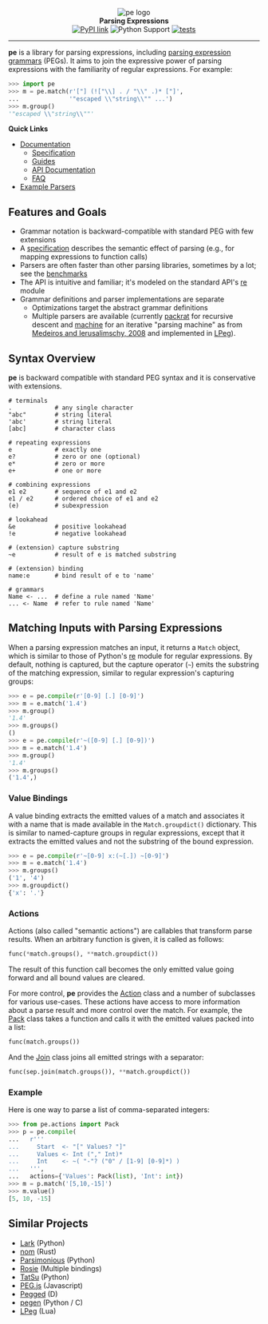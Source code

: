 
<p align="center">
  <img src="https://raw.githubusercontent.com/goodmami/pe/main/docs/_static/pe-logo.svg" alt="pe logo">
  <br>
  <strong>Parsing Expressions</strong>
  <br>
  <a href="https://pypi.org/project/pe/"><img src="https://img.shields.io/pypi/v/pe.svg" alt="PyPI link"></a>
  <img src="https://img.shields.io/pypi/pyversions/pe.svg" alt="Python Support">
  <a href="https://github.com/goodmami/pe/actions?query=workflow%3A%22Python+package%22"><img src="https://github.com/goodmami/pe/workflows/Python%20package/badge.svg" alt="tests"></a>
</p>

---

**pe** is a library for parsing expressions, including [parsing
expression grammars] (PEGs). It aims to join the expressive power of
parsing expressions with the familiarity of regular expressions.  For
example:

``` python
>>> import pe
>>> m = pe.match(r'["] (!["\\] . / "\\" .)* ["]',
...              '"escaped \\"string\\"" ...')
>>> m.group()
'"escaped \\"string\\""'

```

[parsing expression grammars]: https://en.wikipedia.org/wiki/Parsing_expression_grammar

**Quick Links**

* [Documentation](docs/README.md)
  - [Specification](docs/specification.md)
  - [Guides](docs/guides/README.md)
  - [API Documentation](docs/api/README.md)
  - [FAQ](docs/faq.md)
* [Example Parsers](examples/)


## Features and Goals

* Grammar notation is backward-compatible with standard PEG with few extensions
* A [specification](docs/specification.md) describes the semantic
  effect of parsing (e.g., for mapping expressions to function calls)
* Parsers are often faster than other parsing libraries, sometimes by
  a lot; see the [benchmarks]
* The API is intuitive and familiar; it's modeled on the standard
  API's [re] module
* Grammar definitions and parser implementations are separate
  - Optimizations target the abstract grammar definitions
  - Multiple parsers are available (currently [packrat](pe/packrat.py)
    for recursive descent and [machine](pe/machine.py) for an
    iterative "parsing machine" as from [Medeiros and Ierusalimschy,
    2008] and implemented in [LPeg]).

[benchmarks]: https://github.com/goodmami/python-parsing-benchmarks
[re]: https://docs.python.org/3/library/re.html
[Medeiros and Ierusalimschy, 2008]: http://www.inf.puc-rio.br/~roberto/docs/ry08-4.pdf


## Syntax Overview

**pe** is backward compatible with standard PEG syntax and it is
conservative with extensions.

```regex
# terminals
.            # any single character
"abc"        # string literal
'abc'        # string literal
[abc]        # character class

# repeating expressions
e            # exactly one
e?           # zero or one (optional)
e*           # zero or more
e+           # one or more

# combining expressions
e1 e2        # sequence of e1 and e2
e1 / e2      # ordered choice of e1 and e2
(e)          # subexpression

# lookahead
&e           # positive lookahead
!e           # negative lookahead

# (extension) capture substring
~e           # result of e is matched substring

# (extension) binding
name:e       # bind result of e to 'name'

# grammars
Name <- ...  # define a rule named 'Name'
... <- Name  # refer to rule named 'Name'
```

## Matching Inputs with Parsing Expressions

When a parsing expression matches an input, it returns a `Match`
object, which is similar to those of Python's
[re](https://docs.python.org/3/library/re.html) module for regular
expressions. By default, nothing is captured, but the capture operator
(`~`) emits the substring of the matching expression, similar to
regular expression's capturing groups:

```python
>>> e = pe.compile(r'[0-9] [.] [0-9]')
>>> m = e.match('1.4')
>>> m.group()
'1.4'
>>> m.groups()
()
>>> e = pe.compile(r'~([0-9] [.] [0-9])')
>>> m = e.match('1.4')
>>> m.group()
'1.4'
>>> m.groups()
('1.4',)

```

### Value Bindings

A value binding extracts the emitted values of a match and associates
it with a name that is made available in the `Match.groupdict()`
dictionary. This is similar to named-capture groups in regular
expressions, except that it extracts the emitted values and not the
substring of the bound expression.

```python
>>> e = pe.compile(r'~[0-9] x:(~[.]) ~[0-9]')
>>> m = e.match('1.4')
>>> m.groups()
('1', '4')
>>> m.groupdict()
{'x': '.'}

```

### Actions

Actions (also called "semantic actions") are callables that transform
parse results. When an arbitrary function is given, it is called as
follows:

``` python
func(*match.groups(), **match.groupdict())
```

The result of this function call becomes the only emitted value going
forward and all bound values are cleared.

For more control, **pe** provides the [Action] class and a number of
subclasses for various use-cases. These actions have access to more
information about a parse result and more control over the
match. For example, the [Pack] class takes a function and calls it
with the emitted values packed into a list:

``` python
func(match.groups())
```

And the [Join] class joins all emitted strings with a separator:

``` python
func(sep.join(match.groups()), **match.groupdict())
```

[Action]: docs/api/pe.actions.md#Action
[Pack]: docs/api/pe.actions.md#Pack
[Join]: docs/api/pe.actions.md#Join


### Example

Here is one way to parse a list of comma-separated integers:

```python
>>> from pe.actions import Pack
>>> p = pe.compile(
...   r'''
...     Start  <- "[" Values? "]"
...     Values <- Int ("," Int)*
...     Int    <- ~( "-"? ("0" / [1-9] [0-9]*) )
...   ''',
...   actions={'Values': Pack(list), 'Int': int})
>>> m = p.match('[5,10,-15]')
>>> m.value()
[5, 10, -15]

```

## Similar Projects

- [Lark](https://github.com/lark-parser/lark) (Python)
- [nom](https://github.com/Geal/nom) (Rust)
- [Parsimonious](https://github.com/erikrose/parsimonious) (Python)
- [Rosie](https://rosie-lang.org/) (Multiple bindings)
- [TatSu](https://tatsu.readthedocs.io/en/stable/) (Python)
- [PEG.js](https://github.com/pegjs/pegjs) (Javascript)
- [Pegged](https://github.com/PhilippeSigaud/Pegged) (D)
- [pegen](https://github.com/gvanrossum/pegen) (Python / C)
- [LPeg] (Lua)

[LPeg]: http://www.inf.puc-rio.br/~roberto/lpeg/
